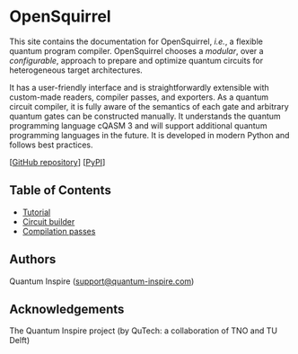 # OpenSquirrel

This site contains the documentation for OpenSquirrel, _i.e._, a flexible quantum program compiler.
OpenSquirrel chooses a _modular_, over a _configurable_, approach to prepare and optimize quantum circuits for
heterogeneous target architectures.

It has a user-friendly interface and is straightforwardly extensible with custom-made readers,
compiler passes, and exporters.
As a quantum circuit compiler, it is fully aware of the semantics of each gate and arbitrary quantum gates can be
constructed manually.
It understands the quantum programming language cQASM 3 and will support additional quantum programming languages in the
future.
It is developed in modern Python and follows best practices.

\[[GitHub repository](<https://github.com/QuTech-Delft/OpenSquirrel>)\]
\[[PyPI](<https://pypi.org/project/opensquirrel/>)\]

## Table of Contents

- [Tutorial](tutorial/index.md)
- [Circuit builder](circuit-builder/index.md)
- [Compilation passes](compilation-passes/index.md)

[//]: # (- [API documentation]&#40;reference/reference.md&#41;)

## Authors

Quantum Inspire (<support@quantum-inspire.com>)

## Acknowledgements

The Quantum Inspire project (by QuTech: a collaboration of TNO and TU Delft)
